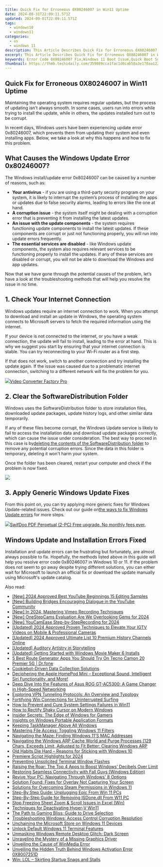 ```yaml
---
title: Quick Fix for Erroneous 0X80246007 in Win11 Uptime
date: 2024-08-31T22:09:11.571Z
updated: 2024-09-01T22:09:11.571Z
tags:
  - windows10
  - windows11
categories:
  - os
  - windows 11
description: This Article Describes Quick Fix for Erroneous 0X80246007 in Win11 Uptime
excerpt: This Article Describes Quick Fix for Erroneous 0X80246007 in Win11 Uptime
keywords: Error Code 0X80246007 Fix,Windows 11 Boot Issue,Quick Boot Solution,0X80246007 Resolution,Win11 System Stability,Erroneous Boot Error Fix,Zero Day Windows Correction
thumbnail: https://thmb.techidaily.com/359889cca1fac1d0cab50a3e170aa122469e4b901fffff3859c0a0ef7a4f048d.jpg
---
```


## Quick Fix for Erroneous 0X80246007 in Win11 Uptime

 Maintaining the operating system requires regular updates, but the process of updating isn't always smooth. In some cases, users run into errors while trying to install the update, while in others, the updates installed turn out to be corrupt.

 In recent days, Windows users have been experiencing update error 0x80246007, which prevents them from updating their system and even installing apps. Below, we take a look at why this happens and how to fix this problem.

## What Causes the Windows Update Error 0x80246007?

 The Windows install/update error 0x80246007 can be caused by a number of reasons, such as:

* **Your antivirus** \- if you are using a third-party security program on your system, it is likely to interrupt the system’s process of installing the apps or updates due to false security alarms, leading to errors like the one at hand.
* **A corruption issue** \- the system itself might be dealing with a corruption error that is preventing it from installing the latest updates.
* **An issue with the update components** \- the system requires functioning update components to install the latest updates. If these components are corrupt or just not functioning properly, you will run into update errors frequently.
* **The essential services are disabled** \- like Windows update components, the system also requires relevant services to be functioning properly to install the updates. If any of these services are disabled or corrupt, you will not be able to download the Windows and app updates.

 Now that we have gone through the potential causes of the problem, let’s have a look at the troubleshooting methods that will help you resolve the issue in no time.

## 1\. Check Your Internet Connection

 Windows updates require an internet connection to work. When you attempt to download and install an update in Windows, the operating system connects to Microsoft servers to fetch the required information using the internet.

 If your device is not connected to the internet, or you have a weak connection, the update will fail to install, leading to the error at hand. This is why we suggest you start by ensuring that your internet connection is stable. You can try reconnecting to your Wi-Fi router as a first step.

 If that does not work, switch to another connection and try installing the update again. If the issue was caused due to a problematic internet connection, switching to a different network will fix the problem for you.

<!-- affiliate ads begin -->
<a href="https://secure.2checkout.com/order/checkout.php?PRODS=4537547&QTY=1&AFFILIATE=108875&CART=1"><img src="https://secure.avangate.com/images/merchant/4b0a0290ad7df100b77e86839989a75e/products/vcfpro.png" border="0">Video Converter Factory Pro</a>
<!-- affiliate ads end -->
## 2\. Clear the SoftwareDistribution Folder

 Windows uses the SoftwareDistribution folder to store installation files, downloaded update packages, update history logs, and other similar data temporarily.

 If any of these files become corrupt, the Windows Update service is likely to fail to access the installation data and download update packages correctly, which can cause the issue under consideration. The best way to proceed in this case is by[deleting the contents of the SoftwareDistribution folder](https://www.makeuseof.com/tag/delete-old-windows-update-files/) to remove any potential corruption errors. Since the data in this folder is temporary, deleting it won't harm your system.

 Once the folder has been cleared, restart your computer and check if the problem is now fixed.

<!-- affiliate ads begin -->
<a href="https://secure.2checkout.com/order/checkout.php?PRODS=4715391&QTY=1&AFFILIATE=108875&CART=1"><img src="https://secure.avangate.com/images/merchant/7f687767ccf20fcea1c9dc4a5adc2326/Digisigner_banner_728_x_90_color_version.png" border="0"></a>
<!-- affiliate ads end -->
## 3\. Apply Generic Windows Update Fixes

 From this point on, you can try applying more generic fixes for Windows Update-related issues. Check out our guide on[the ways to fix Windows Update errors](https://www.makeuseof.com/windows-11-update-error-fixes/) for more steps.

<!-- affiliate ads begin -->
<a href="https://purchase.swifdoo.com/order/checkout.php?PRODS=38709260&QTY=1&AFFILIATE=108875&CART=1"><img src="https://secure.avangate.com/images/merchant/8b932759a5a04ddb34bf79e3f9072e4b/products/Product%20box%20white-1024x1024.png" border="0">SwifDoo PDF Perpetual (2-PC)  Free upgrade. No monthly fees ever. </a>
<!-- affiliate ads end -->
## Windows Update and Installation Errors Fixed

 Installation and update errors can be frustrating but fortunately, are almost always possible to fix. Hopefully, the methods listed above in this guide will help you resolve error code 0x80246007 in Windows 10 or 11\. If the problem does not seem to go away despite trying different solutions, you can either wait for Microsoft to launch an official fix or download the update manually using Microsoft's update catalog.


<ins class="adsbygoogle"
     style="display:block"
     data-ad-format="autorelaxed"
     data-ad-client="ca-pub-7571918770474297"
     data-ad-slot="1223367746"></ins>



<ins class="adsbygoogle"
     style="display:block"
     data-ad-client="ca-pub-7571918770474297"
     data-ad-slot="8358498916"
     data-ad-format="auto"
     data-full-width-responsive="true"></ins>

<span class="atpl-alsoreadstyle">Also read:</span>
<div><ul>
<li><a href="https://youtube-zero.techidaily.com/024-approved-best-youtube-beginnings-15-editing-samples/"><u>[New] 2024 Approved  Best YouTube Beginnings  15 Editing Samples</u></a></li>
<li><a href="https://extra-hints.techidaily.com/new-building-bridges-encouraging-dialogue-in-the-youtube-community/"><u>[New] Building Bridges  Encouraging Dialogue in the YouTube Community</u></a></li>
<li><a href="https://on-screen-recording.techidaily.com/new-in-2024-mastering-vimeo-recording-techniques/"><u>[New] In 2024, Mastering Vimeo Recording Techniques</u></a></li>
<li><a href="https://visual-screen-recording.techidaily.com/new-onestepcams-evaluation-are-we-overlooking-gems-for-2024/"><u>[New] OneStepCams Evaluation  Are We Overlooking Gems for 2024</u></a></li>
<li><a href="https://screen-video-capture.techidaily.com/new-youcamease-step-by-steprecording-for-2024/"><u>[New] YouCamEase  Step-by-StepRecording for 2024</u></a></li>
<li><a href="https://instagram-clips.techidaily.com/updated-2024-approved-proven-techniques-to-elevate-your-igtv-videos-on-mobile-and-professional-cameras/"><u>[Updated] 2024 Approved  Proven Techniques to Elevate Your IGTV Videos on Mobile & Professional Cameras</u></a></li>
<li><a href="https://youtube-web.techidaily.com/ed-2024-approved-ultimate-list-10-premium-history-channels-online/"><u>[Updated] 2024 Approved  Ultimate List  10 Premium History Channels Online</u></a></li>
<li><a href="https://extra-lessons.techidaily.com/updated-auditory-artistry-in-storytelling/"><u>[Updated] Auditory Artistry in Storytelling</u></a></li>
<li><a href="https://some-knowledge.techidaily.com/updated-getting-started-with-windows-movie-maker-6-installs/"><u>[Updated] Getting Started with Windows Movie Maker 6 Installs</u></a></li>
<li><a href="https://location-fake.techidaily.com/5-best-route-generator-apps-you-should-try-on-tecno-camon-20-premier-5g-drfone-by-drfone-virtual-android/"><u>5 Best Route Generator Apps You Should Try On Tecno Camon 20 Premier 5G | Dr.fone</u></a></li>
<li><a href="https://some-tips.techidaily.com/cookiebot-driven-data-collection-solutions/"><u>Cookiebot-Driven Data Collection Solutions</u></a></li>
<li><a href="https://windows11.techidaily.com/deciphering-the-apple-homepod-mini-exceptional-sound-intelligent-siri-functionality-and-more/"><u>Deciphering the Apple HomePod Mini – Exceptional Sound, Intelligent Siri Functionality, and More!</u></a></li>
<li><a href="https://win-blog.techidaily.com/deep-dive-into-the-features-of-asus-rog-gt-ac5300-a-game-changer-in-high-speed-networking/"><u>Deep Dive Into the Features of Asus ROG GT-AC5300: A Game Changer in High-Speed Networking</u></a></li>
<li><a href="https://techidaily.com/exploring-vpn-tunneling-protocols-an-overview-and-typology/"><u>Exploring VPN Tunneling Protocols: An Overview and Typology</u></a></li>
<li><a href="https://windows11.techidaily.com/fortifying-win-connections-for-uninterrupted-surfing/"><u>Fortifying Win Connections for Uninterrupted Surfing</u></a></li>
<li><a href="https://windows11.techidaily.com/how-to-prevent-and-cure-system-settings-failures-in-win11/"><u>How to Prevent and Cure System Settings Failures in Win11</u></a></li>
<li><a href="https://windows11.techidaily.com/how-to-rectify-shaky-cursor-on-modern-windows/"><u>How to Rectify Shaky Cursor on Modern Windows</u></a></li>
<li><a href="https://windows11.techidaily.com/insider-secrets-the-edge-of-windows-for-gamers/"><u>Insider Secrets: The Edge of Windows for Gamers</u></a></li>
<li><a href="https://windows11.techidaily.com/insights-on-windows-portable-application-formats/"><u>Insights on Windows Portable Application Formats</u></a></li>
<li><a href="https://windows11.techidaily.com/keeping-taskmanager-above-all-windows/"><u>Keeping TaskManager Above All Windows</u></a></li>
<li><a href="https://windows11.techidaily.com/mastering-file-access-toggling-windows-11-filters/"><u>Mastering File Access: Toggling Windows 11 Filters</u></a></li>
<li><a href="https://windows11.techidaily.com/navigating-the-maze-finding-windows-11s-mac-addresses/"><u>Navigating the Maze: Finding Windows 11'S MAC Addresses</u></a></li>
<li><a href="https://windows11.techidaily.com/navigating-the-windows-arp-cache-world-and-purge-processes-129-chars-exceeds-limit-adjusted-to-fit-better-clearing-windows-arp/"><u>Navigating the Windows ARP Cache World and Purge Processes (129 Chars, Exceeds Limit, Adjusted to Fit Better: Clearing Windows ARP</u></a></li>
<li><a href="https://windows11.techidaily.com/old-habits-die-hard-reasons-for-sticking-with-windows-10/"><u>Old Habits Die Hard – Reasons for Sticking with Windows 10</u></a></li>
<li><a href="https://extra-guidance.techidaily.com/premiere-script-highlights-for-2024/"><u>Premiere Script Highlights for 2024</u></a></li>
<li><a href="https://windows11.techidaily.com/preventing-unsolicited-terminal-window-flashes/"><u>Preventing Unsolicited Terminal Window Flashes</u></a></li>
<li><a href="https://windows11.techidaily.com/raising-the-roar-the-top-4-apps-to-boost-windows-decibels-over-limit/"><u>Raising the Roar: The Top 4 Apps to Boost Windows’ Decibels Over Limit</u></a></li>
<li><a href="https://windows11.techidaily.com/restoring-seamless-connectivity-with-fall-guys-windows-edition/"><u>Restoring Seamless Connectivity with Fall Guys (Windows Edition)</u></a></li>
<li><a href="https://windows11.techidaily.com/revive-your-pc-navigating-through-windows-8-options/"><u>Revive Your PC: Navigating Through Windows' 8 Options</u></a></li>
<li><a href="https://win-blog.techidaily.com/solution-found-fixes-for-overlay-not-capturing-your-screen/"><u>Solution Found: Fixes for Overlay Not Capturing Your Screen</u></a></li>
<li><a href="https://windows11.techidaily.com/solutions-for-overcoming-steam-permissions-in-windows-11/"><u>Solutions for Overcoming Steam Permissions in Windows 11</u></a></li>
<li><a href="https://windows11.techidaily.com/step-by-step-guide-unplugging-epic-from-win-11-pcs/"><u>Step-By Step Guide: Unplugging Epic From Win 11 PCs</u></a></li>
<li><a href="https://windows11.techidaily.com/step-by-step-guide-for-removing-isdonedll-from-w11-pc/"><u>Step-By-Step Guide for Removing ISDone.dll From W11 PC</u></a></li>
<li><a href="https://windows11.techidaily.com/stop-freezing-sheet-zoom-and-scroll-issues-in-excel-win/"><u>Stop Freezing Sheet Zoom & Scroll Issues in Excel (Win)</u></a></li>
<li><a href="https://windows11.techidaily.com/techniques-for-deactivating-hyper-v-win11/"><u>Techniques for Deactivating Hyper-V Win11</u></a></li>
<li><a href="https://windows11.techidaily.com/the-path-to-gaming-bliss-guide-to-drive-selection/"><u>The Path to Gaming Bliss: Guide to Drive Selection</u></a></li>
<li><a href="https://windows11.techidaily.com/troubleshooting-windows-access-control-corruption-resolution/"><u>Troubleshooting Windows: Access Control Corruption Resolution</u></a></li>
<li><a href="https://windows11.techidaily.com/unchaining-the-microsoft-store-on-windows-11-devices/"><u>Unchaining the Microsoft Store on Windows 11 Devices</u></a></li>
<li><a href="https://windows11.techidaily.com/unlock-default-windows-11-terminal-features/"><u>Unlock Default Windows 11 Terminal Features</u></a></li>
<li><a href="https://windows11.techidaily.com/unmasking-windows-remote-desktop-glitch-dark-screen/"><u>Unmasking Windows Remote Desktop Glitch: Dark Screen</u></a></li>
<li><a href="https://windows11.techidaily.com/unraveling-the-mystery-of-a-missing-graphics-driver/"><u>Unraveling the Mystery of a Missing Graphics Driver</u></a></li>
<li><a href="https://windows11.techidaily.com/unveiling-the-cause-of-winmedia-error/"><u>Unveiling the Cause of WinMedia Error</u></a></li>
<li><a href="https://windows11.techidaily.com/unveiling-the-hidden-truth-behind-windows-activation-error-0x8007251d/"><u>Unveiling the Hidden Truth Behind Windows Activation Error 0X8007251D</u></a></li>
<li><a href="https://windows11.techidaily.com/win-lol-skirting-startup-snags-and-stalls/"><u>Win: LOL – Skirting Startup Snags and Stalls</u></a></li>
</ul></div>
